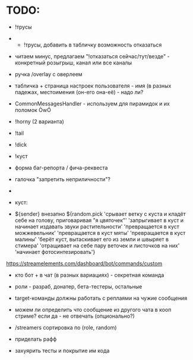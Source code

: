 # TODO:

- !трусы
- - !трусы, добавить в табличку возможность отказаться
- читаем минус, предлагаем "!отказаться сейчас/тут/везде" - конкретный розыгрыш, канал или все каналы

- ручка /overlay с оверлеем

- табличка + страница настроек пользователя - имя (в разных падежах, местоимения (он-его она-её) - надо ли?

- CommonMessagesHandler - используем для пирамидок и их поломок ÒwÓ
- !horny (2 варианта)
- !tail
- !dick
- !куст

- форма баг-репорта / фича-реквеста
- галочка "запретить неприличности"?
- 
- куст:
- ${sender} внезапно ${random.pick 'срывает ветку с куста и кладёт себе на голову, приговаривая "я цвяточек"' 'запрыгивает в куст и начинает издавать звуки растительности' 'превращается в куст можжевельник' 'превращается в куст мяты' 'превращается в куст малины' 'берёт куст, вытаскивает его из земли и швыряет в стимера' 'отращивает на себе пару веточек и листочков на них' 'начинает фотосинтезировать'}

https://streamelements.com/dashboard/bot/commands/custom

- кто бот + в чат (в разных вариациях) - секретная команда
- роли - разраб, донатер, бета-тестеры, остальные
- target-команды должны работать с реплаями на чужие сообщения
- можем ли определить что сообщение из другого чата в кооп стриме? если да - не отвечать (опционально?)

- /streamers сортировка по (role, random)

- приделать рафф
- захуярить тесты и покрытие им кода